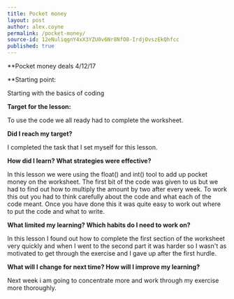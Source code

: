 ```yaml
---
title: Pocket money
layout: post
author: alex.coyne
permalink: /pocket-money/
source-id: 12eNuliqgnY4xX3YZU0v6Nr8NfO8-IrdjOvszEkQhfcc
published: true
---
```

**Pocket money deals     4/12/17

**Starting point:

Starting with the basics of coding

**Target for the lesson:**

To use the code we all ready had to complete the worksheet.

**Did I reach my target?**

I completed the task that I set myself for this lesson.

**How did I learn? What strategies were effective?**

In this lesson we were using the float() and int() tool to add up pocket money on the worksheet. The first bit of the code was given to us but we had to find out how to multiply the amount by two after every week. To work this out you had to think carefully about the code and what each of the code meant. Once you have done this it was quite easy to work out where to put the code and what to write.	

**What limited my learning? Which habits do I need to work on?**

In this lesson I found out how to complete the first section of the worksheet very quickly and when I went to the second part it was harder so I wasn't as motivated to get through the exercise and I gave up after the first hurdle.  

**What will I change for next time? How will I improve my learning?**

Next week i am going to concentrate more and work through my exercise more thoroughly.

